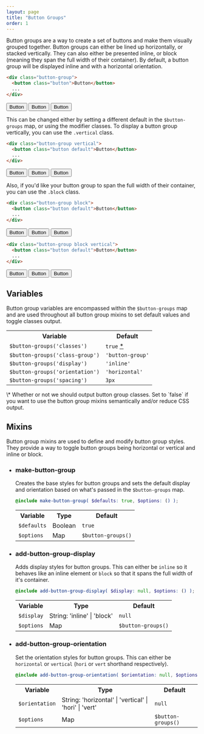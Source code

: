 ```yaml
---
layout: page
title: "Button Groups"
order: 1
---
```


Button groups are a way to create a set of buttons and make them visually grouped together. Button groups can either be lined up horizontally, or stacked vertically. They can also either be presented inline, or block (meaning they span the full width of their container). By default, a button group will be displayed inline and with a horizontal orientation.

```html
<div class="button-group">
  <button class="button">Button</button>
  ...
</div>
```

<div class="demo demo-alt">
  <div class="button-group">
    <button class="button default">Button</button>
    <button class="button default">Button</button>
    <button class="button default">Button</button>
  </div>
</div>

This can be changed either by setting a different default in the `$button-groups` map, or using the modifier classes. To display a button group vertically, you can use the `.vertical` class.

```html
<div class="button-group vertical">
  <button class="button default">Button</button>
  ...
</div>
```

<div class="demo demo-alt">
  <div class="button-group vertical">
    <button class="button default">Button</button>
    <button class="button default">Button</button>
    <button class="button default">Button</button>
  </div>
</div>

Also, if you'd like your button group to span the full width of their container, you can use the `.block` class.

```html
<div class="button-group block">
  <button class="button default">Button</button>
  ...
</div>
```

<div class="demo demo-alt">
  <div class="button-group block">
    <button class="button default">Button</button>
    <button class="button default">Button</button>
    <button class="button default">Button</button>
  </div>
</div>

```html
<div class="button-group block vertical">
  <button class="button default">Button</button>
  ...
</div>
```

<div class="demo demo-alt">
  <div class="button-group block vertical">
    <button class="button default">Button</button>
    <button class="button default">Button</button>
    <button class="button default">Button</button>
  </div>
</div>

## Variables

Button group variables are encompassed within the `$button-groups` map and are used throughout all button group mixins to set default values and toggle classes output.

<table class="table table-docs">
  <tr>
    <th>Variable</th>
    <th>Default</th>
  </tr>
  <tr>
    <td><code>$button-groups('classes')</code></td>
    <td><code>true</code> <a href="#var-note-1">*</a></td>
  </tr>
  <tr>
    <td><code>$button-groups('class-group')</code></td>
    <td><code>'button-group'</code></td>
  </tr>
  <tr>
    <td><code>$button-groups('display')</code></td>
    <td><code>'inline'</code></td>
  </tr>
  <tr>
    <td><code>$button-groups('orientation')</code></td>
    <td><code>'horizontal'</code></td>
  </tr>
  <tr>
    <td><code>$button-groups('spacing')</code></td>
    <td><code>3px</code></td>
  </tr>
</table>

<div class="notice info" id="var-note-1" markdown="1">
\* Whether or not we should output button group classes. Set to `false` if you want to use the button group mixins semantically and/or reduce CSS output.
</div>

## Mixins

Button group mixins are used to define and modify button group styles. They provide a way to toggle button groups being horizontal or vertical and inline or block.

<ul class="list list-docs">

<li markdown="1">

### make-button-group

Creates the base styles for button groups and sets the default display and orientation based on what's passed in the `$button-groups` map.

```scss
@include make-button-group( $defaults: true, $options: () );
```

<table class="table table-docs">
  <tr>
    <th>Variable</th>
    <th>Type</th>
    <th>Default</th>
  </tr>
  <tr>
    <td><code>$defaults</code></td>
    <td>Boolean</td>
    <td><code>true</code></td>
  </tr>
  <tr>
    <td><code>$options</code></td>
    <td>Map</td>
    <td><code>$button-groups()</code></td>
  </tr>
</table>

</li>

<li markdown="1">

### add-button-group-display

Adds display styles for button groups. This can either be `inline` so it behaves like an inline element or `block` so that it spans the full width of it's container.

```scss
@include add-button-group-display( $display: null, $options: () );
```

<table class="table table-docs">
  <tr>
    <th>Variable</th>
    <th>Type</th>
    <th>Default</th>
  </tr>
  <tr>
    <td><code>$display</code></td>
    <td>String: 'inline' | 'block'</td>
    <td><code>null</code></td>
  </tr>
  <tr>
    <td><code>$options</code></td>
    <td>Map</td>
    <td><code>$button-groups()</code></td>
  </tr>
</table>

</li>

<li markdown="1">

### add-button-group-orientation

Set the orientation styles for button groups. This can either be `horizontal` or `vertical` (`hori` or `vert` shorthand respectively).

```scss
@include add-button-group-orientation( $orientation: null, $options: () );
```

<table class="table table-docs">
  <tr>
    <th>Variable</th>
    <th>Type</th>
    <th>Default</th>
  </tr>
  <tr>
    <td><code>$orientation</code></td>
    <td>String: 'horizontal' | 'vertical' | 'hori' | 'vert'</td>
    <td><code>null</code></td>
  </tr>
  <tr>
    <td><code>$options</code></td>
    <td>Map</td>
    <td><code>$button-groups()</code></td>
  </tr>
</table>

</li>

</ul>
